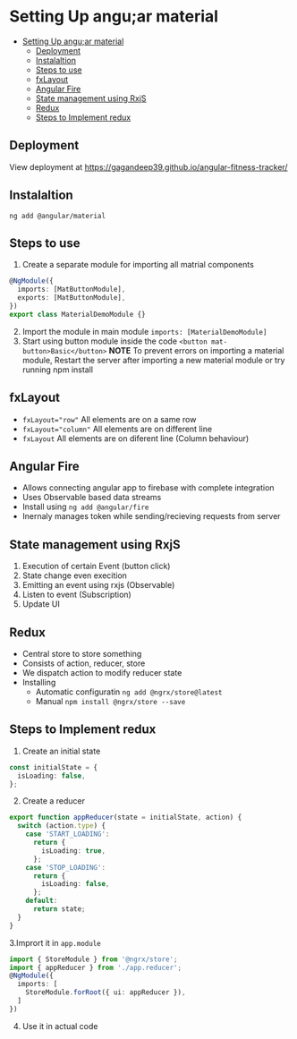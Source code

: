# Setting Up angu;ar material

- [Setting Up angu;ar material](#setting-up-anguar-material)
  - [Deployment](#deployment)
  - [Instalaltion](#instalaltion)
  - [Steps to use](#steps-to-use)
  - [fxLayout](#fxlayout)
  - [Angular Fire](#angular-fire)
  - [State management using RxjS](#state-management-using-rxjs)
  - [Redux](#redux)
  - [Steps to Implement redux](#steps-to-implement-redux)

## Deployment
View deployment at https://gagandeep39.github.io/angular-fitness-tracker/

## Instalaltion 
`ng add @angular/material`

## Steps to use
1. Create a separate module for importing all matrial components
```ts
@NgModule({
  imports: [MatButtonModule],
  exports: [MatButtonModule],
})
export class MaterialDemoModule {}
```
2. Import the module in main module
`imports: [MaterialDemoModule]`
3. Start using button module inside the code
`<button mat-button>Basic</button>`
**NOTE** To prevent errors on importing a material module, Restart the server after importing a new material module or try running npm install

## fxLayout
- `fxLayout="row"` All elements are on a same row
- `fxLayout="column"` All elements are on different line
- `fxLayout` All elements are on diferent line (Column behaviour)

## Angular Fire
- Allows connecting angular app to firebase with complete integration
- Uses Observable based data streams
- Install using `ng add @angular/fire`
- Inernaly manages  token while sending/recieving requests from server

## State management using RxjS
1. Execution of certain Event (button click)
2. State change even execition
3. Emitting an event using rxjs (Observable)
4. Listen to event (Subscription)
5. Update UI

## Redux 
- Central store to store something
- Consists of action, reducer, store
- We dispatch action to modify reducer state
- Installing
  - Automatic configuratin `ng add @ngrx/store@latest`
  - Manual `npm install @ngrx/store --save`

## Steps to Implement redux
1. Create an initial state
```ts
const initialState = {
  isLoading: false,
};
```
2. Create a reducer
```ts
export function appReducer(state = initialState, action) {
  switch (action.type) {
    case 'START_LOADING':
      return {
        isLoading: true,
      };
    case 'STOP_LOADING':
      return {
        isLoading: false,
      };
    default:
      return state;
  }
}
```
3.Imprort it in `app.module`
```ts
import { StoreModule } from '@ngrx/store';
import { appReducer } from './app.reducer';
@NgModule({
  imports: [
    StoreModule.forRoot({ ui: appReducer }),
  ]
})
```
4. Use it in actual code

